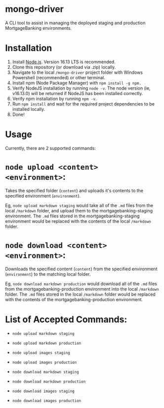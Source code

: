 # mongo-driver

A CLI tool to assist in managing the deployed staging and production MortgageBanking environments.

# Installation
1. Install [Node.js](https://nodejs.org/en/). Version 16.13 LTS is recommended.
2. Clone this repository (or download via .zip) locally.
3. Navigate to the local ```/mongo-driver``` project folder with Windows Powershell (recommended) or other terminal.
4. Install npm (Node Package Manager) with ```npm install -g npm.```
5. Verify NodeJS installation by running ```node -v```. The node version (ie, v16.13.0) will be returned if NodeJS has been installed correctly.
6. Verify npm installation by running ```npm -v```.
7. Run ```npm install``` and wait for the required project dependencies to be installed locally.
8. Done!

# Usage

Currently, there are 2 supported commands:

# ```node upload <content> <environment>```:

Takes the specified folder (```content```) and uploads it's contents to the specified environment (```environment```).

Eg, ```node upload markdown staging``` would take all of the ```.md``` files from the local ```/markdown``` folder, and upload them to the mortgagebanking-staging environment. The ```.md``` files stored in the mortgagebanking-staging environment would be replaced with the contents of the local ```/markdown``` folder.

# ```node download <content> <environment>```:

Downloads the specified content (```content```) from the specified environment (```environment```) to the matching local folder.

Eg, ```node download markdown production``` would download all of the ```.md``` files from the mortgagebanking-production environment into the local ```/markdown``` folder.
The ```.md``` files stored in the local ```/markdown``` folder would be replaced with the contents of the mortgagebanking-production environment.


# List of Accepted Commands:

* ```node upload markdown staging```
* ```node upload markdown production```
* ```node upload images staging```
* ```node upload images production```

* ```node download markdown staging```
* ```node download markdown production```
* ```node download images staging```
* ```node download images production```
